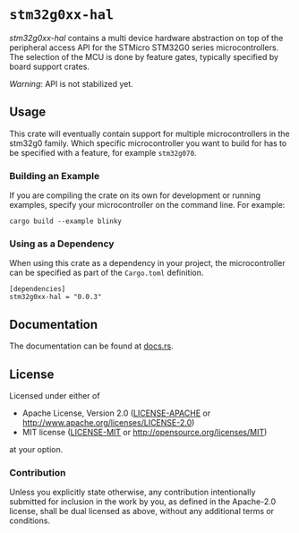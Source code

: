 # `stm32g0xx-hal`

_stm32g0xx-hal_ contains a multi device hardware abstraction on top of the
peripheral access API for the STMicro STM32G0 series microcontrollers. The
selection of the MCU is done by feature gates, typically specified by board
support crates.

*Warning*: API is not stabilized yet.

## Usage

This crate will eventually contain support for multiple microcontrollers in the
stm32g0 family. Which specific microcontroller you want to build for has to be
specified with a feature, for example `stm32g070`.

### Building an Example

If you are compiling the crate on its own for development or running examples, 
specify your microcontroller on the command line. For example:

```
cargo build --example blinky
```

### Using as a Dependency

When using this crate as a dependency in your project, the microcontroller can 
be specified as part of the `Cargo.toml` definition.

```
[dependencies]
stm32g0xx-hal = "0.0.3"
```

## Documentation

The documentation can be found at [docs.rs](https://docs.rs/stm32g0xx-hal/).

## License

Licensed under either of

- Apache License, Version 2.0 ([LICENSE-APACHE](LICENSE-APACHE) or
  http://www.apache.org/licenses/LICENSE-2.0)
- MIT license ([LICENSE-MIT](LICENSE-MIT) or http://opensource.org/licenses/MIT)

at your option.

### Contribution

Unless you explicitly state otherwise, any contribution intentionally submitted
for inclusion in the work by you, as defined in the Apache-2.0 license, shall be
dual licensed as above, without any additional terms or conditions.